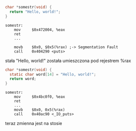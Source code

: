 ```C
char *somestr(void) {
  return "Hello, world!";
}
```
```ASM
somestr:    
    mov     $0x472004, %eax
    ret
    ...

    movb    $0x0, $0x5(%rax) ;-> Segmentation Fault
    call    0x404290 <puts>
```

stała "Hello, world!" została umieszczona pod rejestrem %rax

```C
char *somestr(void) {
  static char word[14] = "Hello, world!";
  return word;
}
```
```ASM
somestr:
    mov     $0x4bc0f0, %eax
    ret
    ...
    movb    $0x0, 0x5(%rax)
    call    0x40ac90 <_IO_puts>  
```

teraz zmienna jest na stosie

